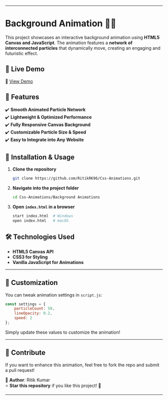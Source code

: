 
---

# **Background Animation 🌌✨**  

This project showcases an interactive background animation using **HTML5 Canvas and JavaScript**. The animation features a **network of interconnected particles** that dynamically move, creating an engaging and futuristic effect.  

## 🚀 Live Demo  

🔗 [View Demo](https://ritikrk96.github.io/Css-Animations/Background%20Animations/index.html) 

## 📌 Features  

✔️ **Smooth Animated Particle Network**  
✔️ **Lightweight & Optimized Performance**  
✔️ **Fully Responsive Canvas Background**  
✔️ **Customizable Particle Size & Speed**  
✔️ **Easy to Integrate into Any Website**  

## 📂 Installation & Usage  

1. **Clone the repository**  
   ```sh  
   git clone https://github.com/RitikRK96/Css-Animations.git  
   ```  
2. **Navigate into the project folder**  
   ```sh  
   cd Css-Animations/Background Animations  
   ```  
3. **Open `index.html` in a browser**  
   ```sh  
   start index.html  # Windows  
   open index.html   # macOS  
   ```  

## 🛠️ Technologies Used  

- **HTML5 Canvas API**  
- **CSS3 for Styling**  
- **Vanilla JavaScript for Animations**  

---  

## 🎨 Customization  

You can tweak animation settings in `script.js`:  

```js  
const settings = {  
    particleCount: 50,  
    lineOpacity: 0.2,  
    speed: 2  
};
```  

Simply update these values to customize the animation!  

---

## 🤝 Contribute  

If you want to enhance this animation, feel free to fork the repo and submit a pull request!  

📌 **Author**: Ritik Kumar  
⭐ **Star this repository** if you like this project! 🚀  

---

